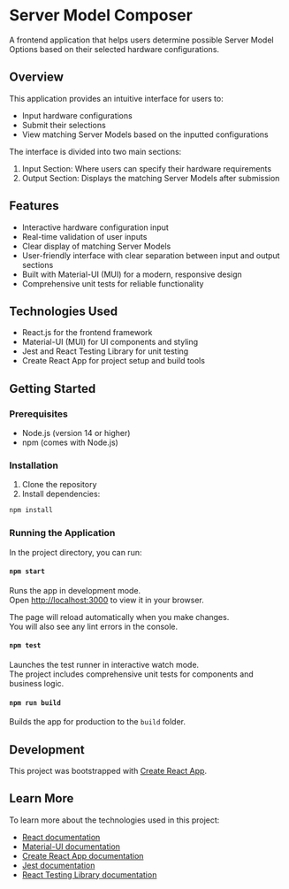 # Server Model Composer

A frontend application that helps users determine possible Server Model Options based on their selected hardware configurations.

## Overview

This application provides an intuitive interface for users to:
- Input hardware configurations
- Submit their selections
- View matching Server Models based on the inputted configurations

The interface is divided into two main sections:
1. Input Section: Where users can specify their hardware requirements
2. Output Section: Displays the matching Server Models after submission

## Features

- Interactive hardware configuration input
- Real-time validation of user inputs
- Clear display of matching Server Models
- User-friendly interface with clear separation between input and output sections
- Built with Material-UI (MUI) for a modern, responsive design
- Comprehensive unit tests for reliable functionality

## Technologies Used

- React.js for the frontend framework
- Material-UI (MUI) for UI components and styling
- Jest and React Testing Library for unit testing
- Create React App for project setup and build tools

## Getting Started

### Prerequisites

- Node.js (version 14 or higher)
- npm (comes with Node.js)

### Installation

1. Clone the repository
2. Install dependencies:
```bash
npm install
```

### Running the Application

In the project directory, you can run:

#### `npm start`

Runs the app in development mode.\
Open [http://localhost:3000](http://localhost:3000) to view it in your browser.

The page will reload automatically when you make changes.\
You will also see any lint errors in the console.

#### `npm test`

Launches the test runner in interactive watch mode.\
The project includes comprehensive unit tests for components and business logic.

#### `npm run build`

Builds the app for production to the `build` folder.

## Development

This project was bootstrapped with [Create React App](https://github.com/facebook/create-react-app).

## Learn More

To learn more about the technologies used in this project:

- [React documentation](https://reactjs.org/)
- [Material-UI documentation](https://mui.com/)
- [Create React App documentation](https://facebook.github.io/create-react-app/docs/getting-started)
- [Jest documentation](https://jestjs.io/)
- [React Testing Library documentation](https://testing-library.com/docs/react-testing-library/intro/)
